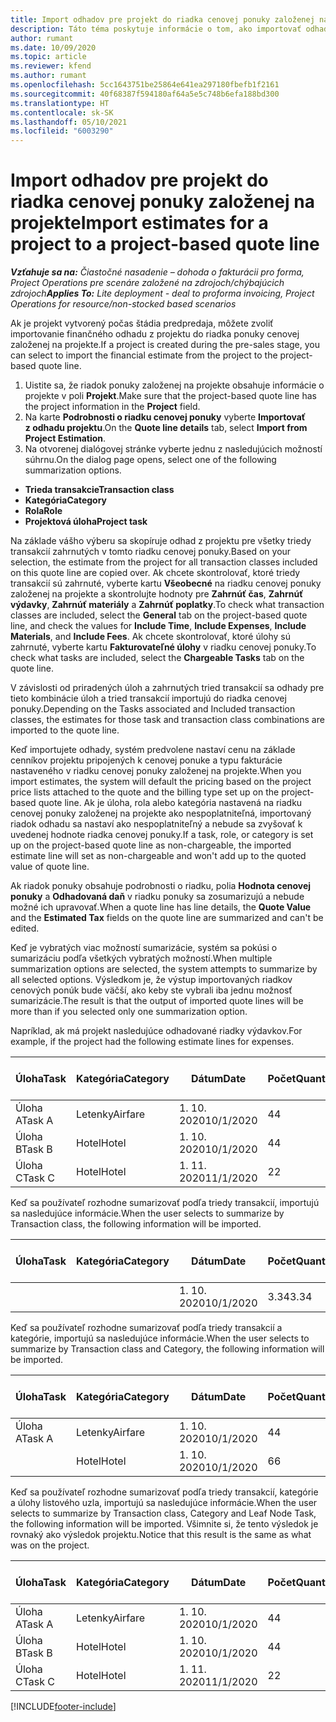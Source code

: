 ```yaml
---
title: Import odhadov pre projekt do riadka cenovej ponuky založenej na projekte – čiastočné
description: Táto téma poskytuje informácie o tom, ako importovať odhady z projektu do riadka cenovej ponuky.
author: rumant
ms.date: 10/09/2020
ms.topic: article
ms.reviewer: kfend
ms.author: rumant
ms.openlocfilehash: 5cc1643751be25864e641ea297180fbefb1f2161
ms.sourcegitcommit: 40f68387f594180af64a5e5c748b6efa188bd300
ms.translationtype: HT
ms.contentlocale: sk-SK
ms.lasthandoff: 05/10/2021
ms.locfileid: "6003290"
---
```

# <a name="import-estimates-for-a-project-to-a-project-based-quote-line"></a><span data-ttu-id="367c3-103">Import odhadov pre projekt do riadka cenovej ponuky založenej na projekte</span><span class="sxs-lookup"><span data-stu-id="367c3-103">Import estimates for a project to a project-based quote line</span></span> 

<span data-ttu-id="367c3-104">_**Vzťahuje sa na:** Čiastočné nasadenie – dohoda o fakturácii pro forma, Project Operations pre scenáre založené na zdrojoch/chýbajúcich zdrojoch_</span><span class="sxs-lookup"><span data-stu-id="367c3-104">_**Applies To:** Lite deployment - deal to proforma invoicing, Project Operations for resource/non-stocked based scenarios_</span></span>

<span data-ttu-id="367c3-105">Ak je projekt vytvorený počas štádia predpredaja, môžete zvoliť importovanie finančného odhadu z projektu do riadka ponuky cenovej založenej na projekte.</span><span class="sxs-lookup"><span data-stu-id="367c3-105">If a project is created during the pre-sales stage, you can select to import the financial estimate from the project to the project-based quote line.</span></span>

1. <span data-ttu-id="367c3-106">Uistite sa, že riadok ponuky založenej na projekte obsahuje informácie o projekte v poli **Projekt**.</span><span class="sxs-lookup"><span data-stu-id="367c3-106">Make sure that the project-based quote line has the project information in the **Project** field.</span></span>
2. <span data-ttu-id="367c3-107">Na karte **Podrobnosti o riadku cenovej ponuky** vyberte **Importovať z odhadu projektu**.</span><span class="sxs-lookup"><span data-stu-id="367c3-107">On the **Quote line details** tab, select **Import from Project Estimation**.</span></span>
3. <span data-ttu-id="367c3-108">Na otvorenej dialógovej stránke vyberte jednu z nasledujúcich možností súhrnu.</span><span class="sxs-lookup"><span data-stu-id="367c3-108">On the dialog page opens, select one of the following summarization options.</span></span>

  - <span data-ttu-id="367c3-109">**Trieda transakcie**</span><span class="sxs-lookup"><span data-stu-id="367c3-109">**Transaction class**</span></span>
  - <span data-ttu-id="367c3-110">**Kategória**</span><span class="sxs-lookup"><span data-stu-id="367c3-110">**Category**</span></span>
  - <span data-ttu-id="367c3-111">**Rola**</span><span class="sxs-lookup"><span data-stu-id="367c3-111">**Role**</span></span> 
  - <span data-ttu-id="367c3-112">**Projektová úloha**</span><span class="sxs-lookup"><span data-stu-id="367c3-112">**Project task**</span></span>

<span data-ttu-id="367c3-113">Na základe vášho výberu sa skopíruje odhad z projektu pre všetky triedy transakcií zahrnutých v tomto riadku cenovej ponuky.</span><span class="sxs-lookup"><span data-stu-id="367c3-113">Based on your selection, the estimate from the project for all transaction classes included on this quote line are copied over.</span></span> <span data-ttu-id="367c3-114">Ak chcete skontrolovať, ktoré triedy transakcií sú zahrnuté, vyberte kartu **Všeobecné** na riadku cenovej ponuky založenej na projekte a skontrolujte hodnoty pre **Zahrnúť čas**, **Zahrnúť výdavky**, **Zahrnúť materiály** a **Zahrnúť poplatky**.</span><span class="sxs-lookup"><span data-stu-id="367c3-114">To check what transaction classes are included, select the **General** tab on the project-based quote line, and check the values for **Include Time**, **Include Expenses**, **Include Materials**, and **Include Fees**.</span></span>  <span data-ttu-id="367c3-115">Ak chcete skontrolovať, ktoré úlohy sú zahrnuté, vyberte kartu **Fakturovateľné úlohy** v riadku cenovej ponuky.</span><span class="sxs-lookup"><span data-stu-id="367c3-115">To check what tasks are included, select the **Chargeable Tasks** tab on the quote line.</span></span>

<span data-ttu-id="367c3-116">V závislosti od priradených úloh a zahrnutých tried transakcií sa odhady pre tieto kombinácie úloh a tried transakcií importujú do riadka cenovej ponuky.</span><span class="sxs-lookup"><span data-stu-id="367c3-116">Depending on the Tasks associated and Included transaction classes, the estimates for those task and transaction class combinations are imported to the quote line.</span></span>

<span data-ttu-id="367c3-117">Keď importujete odhady, systém predvolene nastaví cenu na základe cenníkov projektu pripojených k cenovej ponuke a typu fakturácie nastaveného v riadku cenovej ponuky založenej na projekte.</span><span class="sxs-lookup"><span data-stu-id="367c3-117">When you import estimates, the system will default the pricing based on the project price lists attached to the quote and the billing type set up on the project-based quote line.</span></span> <span data-ttu-id="367c3-118">Ak je úloha, rola alebo kategória nastavená na riadku cenovej ponuky založenej na projekte ako nespoplatniteľná, importovaný riadok odhadu sa nastaví ako nespoplatniteľný a nebude sa zvyšovať k uvedenej hodnote riadka cenovej ponuky.</span><span class="sxs-lookup"><span data-stu-id="367c3-118">If a task, role, or category is set up on the project-based quote line as non-chargeable, the imported estimate line will set as non-chargeable and won't add up to the quoted value of quote line.</span></span>

<span data-ttu-id="367c3-119">Ak riadok ponuky obsahuje podrobnosti o riadku, polia **Hodnota cenovej ponuky** a **Odhadovaná daň** v riadku ponuky sa zosumarizujú a nebude možné ich upravovať.</span><span class="sxs-lookup"><span data-stu-id="367c3-119">When a quote line has line details, the **Quote Value** and the **Estimated Tax** fields on the quote line are summarized and can't be edited.</span></span>

<span data-ttu-id="367c3-120">Keď je vybratých viac možností sumarizácie, systém sa pokúsi o sumarizáciu podľa všetkých vybratých možností.</span><span class="sxs-lookup"><span data-stu-id="367c3-120">When multiple summarization options are selected, the system attempts to summarize by all selected options.</span></span> <span data-ttu-id="367c3-121">Výsledkom je, že výstup importovaných riadkov cenových ponúk bude väčší, ako keby ste vybrali iba jednu možnosť sumarizácie.</span><span class="sxs-lookup"><span data-stu-id="367c3-121">The result is that the output of imported quote lines will be more than if you selected only one summarization option.</span></span>

<span data-ttu-id="367c3-122">Napríklad, ak má projekt nasledujúce odhadované riadky výdavkov.</span><span class="sxs-lookup"><span data-stu-id="367c3-122">For example, if the project had the following estimate lines for expenses.</span></span>

| <span data-ttu-id="367c3-123">Úloha</span><span class="sxs-lookup"><span data-stu-id="367c3-123">Task</span></span> | <span data-ttu-id="367c3-124">Kategória</span><span class="sxs-lookup"><span data-stu-id="367c3-124">Category</span></span> | <span data-ttu-id="367c3-125">Dátum</span><span class="sxs-lookup"><span data-stu-id="367c3-125">Date</span></span> | <span data-ttu-id="367c3-126">Počet</span><span class="sxs-lookup"><span data-stu-id="367c3-126">Quantity</span></span> | <span data-ttu-id="367c3-127">Jednotková cena</span><span class="sxs-lookup"><span data-stu-id="367c3-127">Unit price</span></span> | <span data-ttu-id="367c3-128">Množstvo</span><span class="sxs-lookup"><span data-stu-id="367c3-128">Amount</span></span> |
| --- | --- | --- | --- | --- | --- |
| <span data-ttu-id="367c3-129">Úloha A</span><span class="sxs-lookup"><span data-stu-id="367c3-129">Task A</span></span> | <span data-ttu-id="367c3-130">Letenky</span><span class="sxs-lookup"><span data-stu-id="367c3-130">Airfare</span></span> | <span data-ttu-id="367c3-131">1. 10. 2020</span><span class="sxs-lookup"><span data-stu-id="367c3-131">10/1/2020</span></span> | <span data-ttu-id="367c3-132">4</span><span class="sxs-lookup"><span data-stu-id="367c3-132">4</span></span> | <span data-ttu-id="367c3-133">400</span><span class="sxs-lookup"><span data-stu-id="367c3-133">400</span></span> | <span data-ttu-id="367c3-134">1600</span><span class="sxs-lookup"><span data-stu-id="367c3-134">1600</span></span> |
| <span data-ttu-id="367c3-135">Úloha B</span><span class="sxs-lookup"><span data-stu-id="367c3-135">Task B</span></span> | <span data-ttu-id="367c3-136">Hotel</span><span class="sxs-lookup"><span data-stu-id="367c3-136">Hotel</span></span> | <span data-ttu-id="367c3-137">1. 10. 2020</span><span class="sxs-lookup"><span data-stu-id="367c3-137">10/1/2020</span></span> | <span data-ttu-id="367c3-138">4</span><span class="sxs-lookup"><span data-stu-id="367c3-138">4</span></span> | <span data-ttu-id="367c3-139">200</span><span class="sxs-lookup"><span data-stu-id="367c3-139">200</span></span> | <span data-ttu-id="367c3-140">800</span><span class="sxs-lookup"><span data-stu-id="367c3-140">800</span></span> |
| <span data-ttu-id="367c3-141">Úloha C</span><span class="sxs-lookup"><span data-stu-id="367c3-141">Task C</span></span> | <span data-ttu-id="367c3-142">Hotel</span><span class="sxs-lookup"><span data-stu-id="367c3-142">Hotel</span></span> | <span data-ttu-id="367c3-143">1. 11. 2020</span><span class="sxs-lookup"><span data-stu-id="367c3-143">11/1/2020</span></span> | <span data-ttu-id="367c3-144">2</span><span class="sxs-lookup"><span data-stu-id="367c3-144">2</span></span> | <span data-ttu-id="367c3-145">200</span><span class="sxs-lookup"><span data-stu-id="367c3-145">200</span></span> | <span data-ttu-id="367c3-146">400</span><span class="sxs-lookup"><span data-stu-id="367c3-146">400</span></span> |

<span data-ttu-id="367c3-147">Keď sa používateľ rozhodne sumarizovať podľa triedy transakcií, importujú sa nasledujúce informácie.</span><span class="sxs-lookup"><span data-stu-id="367c3-147">When the user selects to summarize by Transaction class, the following information will be imported.</span></span>

| <span data-ttu-id="367c3-148">Úloha</span><span class="sxs-lookup"><span data-stu-id="367c3-148">Task</span></span> | <span data-ttu-id="367c3-149">Kategória</span><span class="sxs-lookup"><span data-stu-id="367c3-149">Category</span></span> | <span data-ttu-id="367c3-150">Dátum</span><span class="sxs-lookup"><span data-stu-id="367c3-150">Date</span></span> | <span data-ttu-id="367c3-151">Počet</span><span class="sxs-lookup"><span data-stu-id="367c3-151">Quantity</span></span> | <span data-ttu-id="367c3-152">Jednotková cena</span><span class="sxs-lookup"><span data-stu-id="367c3-152">Unit price</span></span> | <span data-ttu-id="367c3-153">Množstvo</span><span class="sxs-lookup"><span data-stu-id="367c3-153">Amount</span></span> |
| --- | --- | --- | --- | --- | --- |
|||<span data-ttu-id="367c3-154">1. 10. 2020</span><span class="sxs-lookup"><span data-stu-id="367c3-154">10/1/2020</span></span> | <span data-ttu-id="367c3-155">3.34</span><span class="sxs-lookup"><span data-stu-id="367c3-155">3.34</span></span> | <span data-ttu-id="367c3-156">840</span><span class="sxs-lookup"><span data-stu-id="367c3-156">840</span></span> | <span data-ttu-id="367c3-157">2800</span><span class="sxs-lookup"><span data-stu-id="367c3-157">2800</span></span> |

<span data-ttu-id="367c3-158">Keď sa používateľ rozhodne sumarizovať podľa triedy transakcií a kategórie, importujú sa nasledujúce informácie.</span><span class="sxs-lookup"><span data-stu-id="367c3-158">When the user selects to summarize by Transaction class and Category, the following information will be imported.</span></span>

| <span data-ttu-id="367c3-159">Úloha</span><span class="sxs-lookup"><span data-stu-id="367c3-159">Task</span></span> | <span data-ttu-id="367c3-160">Kategória</span><span class="sxs-lookup"><span data-stu-id="367c3-160">Category</span></span> | <span data-ttu-id="367c3-161">Dátum</span><span class="sxs-lookup"><span data-stu-id="367c3-161">Date</span></span> | <span data-ttu-id="367c3-162">Počet</span><span class="sxs-lookup"><span data-stu-id="367c3-162">Quantity</span></span> | <span data-ttu-id="367c3-163">Jednotková cena</span><span class="sxs-lookup"><span data-stu-id="367c3-163">Unit price</span></span> | <span data-ttu-id="367c3-164">Množstvo</span><span class="sxs-lookup"><span data-stu-id="367c3-164">Amount</span></span> |
| --- | --- | --- | --- | --- | --- |
| <span data-ttu-id="367c3-165">Úloha A</span><span class="sxs-lookup"><span data-stu-id="367c3-165">Task A</span></span> | <span data-ttu-id="367c3-166">Letenky</span><span class="sxs-lookup"><span data-stu-id="367c3-166">Airfare</span></span> | <span data-ttu-id="367c3-167">1. 10. 2020</span><span class="sxs-lookup"><span data-stu-id="367c3-167">10/1/2020</span></span> | <span data-ttu-id="367c3-168">4</span><span class="sxs-lookup"><span data-stu-id="367c3-168">4</span></span> | <span data-ttu-id="367c3-169">400</span><span class="sxs-lookup"><span data-stu-id="367c3-169">400</span></span> | <span data-ttu-id="367c3-170">1600</span><span class="sxs-lookup"><span data-stu-id="367c3-170">1600</span></span> |
| | <span data-ttu-id="367c3-171">Hotel</span><span class="sxs-lookup"><span data-stu-id="367c3-171">Hotel</span></span> | <span data-ttu-id="367c3-172">1. 10. 2020</span><span class="sxs-lookup"><span data-stu-id="367c3-172">10/1/2020</span></span> | <span data-ttu-id="367c3-173">6</span><span class="sxs-lookup"><span data-stu-id="367c3-173">6</span></span> | <span data-ttu-id="367c3-174">200</span><span class="sxs-lookup"><span data-stu-id="367c3-174">200</span></span> | <span data-ttu-id="367c3-175">1200</span><span class="sxs-lookup"><span data-stu-id="367c3-175">1200</span></span> |

<span data-ttu-id="367c3-176">Keď sa používateľ rozhodne sumarizovať podľa triedy transakcií, kategórie a úlohy listového uzla, importujú sa nasledujúce informácie.</span><span class="sxs-lookup"><span data-stu-id="367c3-176">When the user selects to summarize by Transaction class, Category and Leaf Node Task, the following information will be imported.</span></span> <span data-ttu-id="367c3-177">Všimnite si, že tento výsledok je rovnaký ako výsledok projektu.</span><span class="sxs-lookup"><span data-stu-id="367c3-177">Notice that this result is the same as what was on the project.</span></span>

| <span data-ttu-id="367c3-178">Úloha</span><span class="sxs-lookup"><span data-stu-id="367c3-178">Task</span></span> | <span data-ttu-id="367c3-179">Kategória</span><span class="sxs-lookup"><span data-stu-id="367c3-179">Category</span></span> | <span data-ttu-id="367c3-180">Dátum</span><span class="sxs-lookup"><span data-stu-id="367c3-180">Date</span></span> | <span data-ttu-id="367c3-181">Počet</span><span class="sxs-lookup"><span data-stu-id="367c3-181">Quantity</span></span> | <span data-ttu-id="367c3-182">Jednotková cena</span><span class="sxs-lookup"><span data-stu-id="367c3-182">Unit price</span></span> | <span data-ttu-id="367c3-183">Množstvo</span><span class="sxs-lookup"><span data-stu-id="367c3-183">Amount</span></span> |
| --- | --- | --- | --- | --- | --- |
| <span data-ttu-id="367c3-184">Úloha A</span><span class="sxs-lookup"><span data-stu-id="367c3-184">Task A</span></span> | <span data-ttu-id="367c3-185">Letenky</span><span class="sxs-lookup"><span data-stu-id="367c3-185">Airfare</span></span> | <span data-ttu-id="367c3-186">1. 10. 2020</span><span class="sxs-lookup"><span data-stu-id="367c3-186">10/1/2020</span></span> | <span data-ttu-id="367c3-187">4</span><span class="sxs-lookup"><span data-stu-id="367c3-187">4</span></span> | <span data-ttu-id="367c3-188">400</span><span class="sxs-lookup"><span data-stu-id="367c3-188">400</span></span> | <span data-ttu-id="367c3-189">1600</span><span class="sxs-lookup"><span data-stu-id="367c3-189">1600</span></span> |
| <span data-ttu-id="367c3-190">Úloha B</span><span class="sxs-lookup"><span data-stu-id="367c3-190">Task B</span></span> | <span data-ttu-id="367c3-191">Hotel</span><span class="sxs-lookup"><span data-stu-id="367c3-191">Hotel</span></span> | <span data-ttu-id="367c3-192">1. 10. 2020</span><span class="sxs-lookup"><span data-stu-id="367c3-192">10/1/2020</span></span> | <span data-ttu-id="367c3-193">4</span><span class="sxs-lookup"><span data-stu-id="367c3-193">4</span></span> | <span data-ttu-id="367c3-194">200</span><span class="sxs-lookup"><span data-stu-id="367c3-194">200</span></span> | <span data-ttu-id="367c3-195">800</span><span class="sxs-lookup"><span data-stu-id="367c3-195">800</span></span> |
| <span data-ttu-id="367c3-196">Úloha C</span><span class="sxs-lookup"><span data-stu-id="367c3-196">Task C</span></span> | <span data-ttu-id="367c3-197">Hotel</span><span class="sxs-lookup"><span data-stu-id="367c3-197">Hotel</span></span> | <span data-ttu-id="367c3-198">1. 11. 2020</span><span class="sxs-lookup"><span data-stu-id="367c3-198">11/1/2020</span></span> | <span data-ttu-id="367c3-199">2</span><span class="sxs-lookup"><span data-stu-id="367c3-199">2</span></span> | <span data-ttu-id="367c3-200">200</span><span class="sxs-lookup"><span data-stu-id="367c3-200">200</span></span> | <span data-ttu-id="367c3-201">400</span><span class="sxs-lookup"><span data-stu-id="367c3-201">400</span></span> |


[!INCLUDE[footer-include](../../includes/footer-banner.md)]
